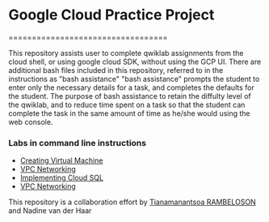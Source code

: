 # Google Cloud Practice Project 
==================================

This repository assists user to complete qwiklab assignments from the cloud shell, or using google cloud SDK, without using the GCP UI. There are additional bash files included in this repository, referred to in the instructions as "bash assistance" 
"bash assistance" prompts the student to enter only the necessary details for a task, and completes the defaults for the student.
The purpose of bash assistance to retain the diffulty level of the qwiklab, and
to reduce time spent on a task so that the student can complete the task in the same amount of time as he/she would using the web console.

### Labs in command line instructions

* [Creating Virtual Machine](https://github.com/rmanantsoa/GoogleCloudPracticeProject/blob/master/Creating_Virtual_Machines/README.md)
* [VPC Networking](https://github.com/rmanantsoa/GoogleCloudPracticeProject/blob/master/VPC_networking/README.md)
* [Implementing Cloud SQL](https://github.com/rmanantsoa/GoogleCloudPracticeProject/blob/master/Implementing_Cloud_SQL/README.md)
* [VPC Networking](https://github.com/rmanantsoa/GoogleCloudPracticeProject/blob/master/VPC_networking/README.md)




This repository is a collaboration effort by [Tianamanantsoa RAMBELOSON](https://www.linkedin.com/in/tianamanantsoa-rambeloson/) and  Nadine van der Haar

